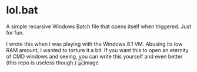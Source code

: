 # lol.bat
A simple recursive Windows Batch file that opens itself when triggered. Just for fun.

I wrote this when I was playing with the Windows 8.1 VM. Abusing its low RAM amount, I wanted to torture it a bit.
If you want this to open an eternity of CMD windows and seeing, you can write this yourself and even better (this repo is useless though.)
![image](https://user-images.githubusercontent.com/87983017/204020251-7c403130-4ffd-47cf-9d81-c4dfda5f45fb.png)

